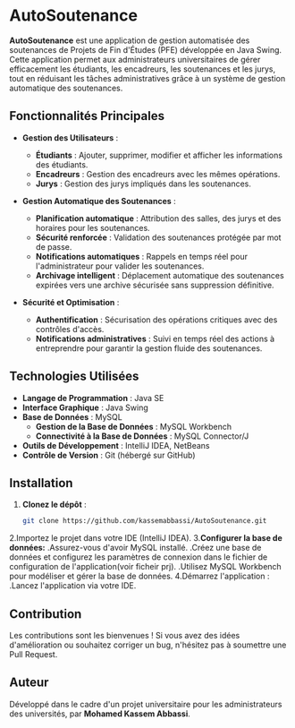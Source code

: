 # AutoSoutenance

**AutoSoutenance** est une application de gestion automatisée des soutenances de Projets de Fin d'Études (PFE) développée en Java Swing. Cette application permet aux administrateurs universitaires de gérer efficacement les étudiants, les encadreurs, les soutenances et les jurys, tout en réduisant les tâches administratives grâce à un système de gestion automatique des soutenances.

## Fonctionnalités Principales

- **Gestion des Utilisateurs** :
  - **Étudiants** : Ajouter, supprimer, modifier et afficher les informations des étudiants.
  - **Encadreurs** : Gestion des encadreurs avec les mêmes opérations.
  - **Jurys** : Gestion des jurys impliqués dans les soutenances.

- **Gestion Automatique des Soutenances** :
  - **Planification automatique** : Attribution des salles, des jurys et des horaires pour les soutenances.
  - **Sécurité renforcée** : Validation des soutenances protégée par mot de passe.
  - **Notifications automatiques** : Rappels en temps réel pour l'administrateur pour valider les soutenances.
  - **Archivage intelligent** : Déplacement automatique des soutenances expirées vers une archive sécurisée sans suppression définitive.

- **Sécurité et Optimisation** :
  - **Authentification** : Sécurisation des opérations critiques avec des contrôles d'accès.
  - **Notifications administratives** : Suivi en temps réel des actions à entreprendre pour garantir la gestion fluide des soutenances.

## Technologies Utilisées

- **Langage de Programmation** : Java SE
- **Interface Graphique** : Java Swing
- **Base de Données** : MySQL
  - **Gestion de la Base de Données** : MySQL Workbench
  - **Connectivité à la Base de Données** : MySQL Connector/J
- **Outils de Développement** : IntelliJ IDEA, NetBeans
- **Contrôle de Version** : Git (hébergé sur GitHub)

## Installation

1. **Clonez le dépôt** :
   ```bash
   git clone https://github.com/kassemabbassi/AutoSoutenance.git
2.Importez le projet dans votre IDE (IntelliJ IDEA).
3.**Configurer la base de données:**
  .Assurez-vous d'avoir MySQL installé.
  .Créez une base de données et configurez les paramètres de connexion dans le fichier de configuration de l'application(voir ficheir prj).
  .Utilisez MySQL Workbench pour modéliser et gérer la base de données.
4.Démarrez l'application :
  .Lancez l'application via votre IDE.
## Contribution
Les contributions sont les bienvenues ! Si vous avez des idées d'amélioration ou souhaitez corriger un bug, n'hésitez pas à soumettre une Pull Request.
## Auteur
Développé dans le cadre d'un projet universitaire pour les administrateurs des universités, par **Mohamed Kassem Abbassi**.


